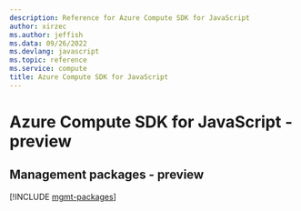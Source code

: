 ```yaml
---
description: Reference for Azure Compute SDK for JavaScript
author: xirzec
ms.author: jeffish
ms.data: 09/26/2022
ms.devlang: javascript
ms.topic: reference
ms.service: compute
title: Azure Compute SDK for JavaScript
---
```

# Azure Compute SDK for JavaScript - preview

## Management packages - preview
[!INCLUDE [mgmt-packages](compute-mgmt-index.md)]